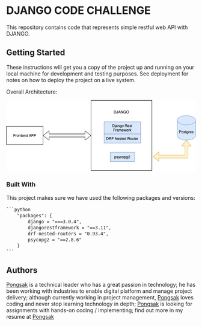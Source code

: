 # DJANGO CODE CHALLENGE

This repository contains code that represents simple restful web API with DJANGO.


## Getting Started

These instructions will get you a copy of the project up and running on your local machine for development and testing purposes. See deployment for notes on how to deploy the project on a live system.

Overall Architecture:

![overview architecture](writeups/api.drawio.png)




### Built With

This project makes sure we have used the following packages and versions:

    ```python
        "packages": {
	        django = "===3.0.4",
			djangorestframework = "==3.11",
			drf-nested-routers = "0.93.4",
			psycopg2 = "==2.8.6"
		}
    ```


## Authors

 [Pongsak](misc/pongsaks_cv.pdf) is a technical leader who has a great passion in technology; he has been working with industries to enable digital platform and manage project delivery; although currently working in project management, [Pongsak](misc/pongsaks_cv.pdf) loves coding and never stop learning technology in depth; [Pongsak](misc/pongsaks_cv.pdf) is looking for assignments with hands-on coding / implementing; find out more in my resume at [Pongsak](misc/pongsaks_cv.pdf)

